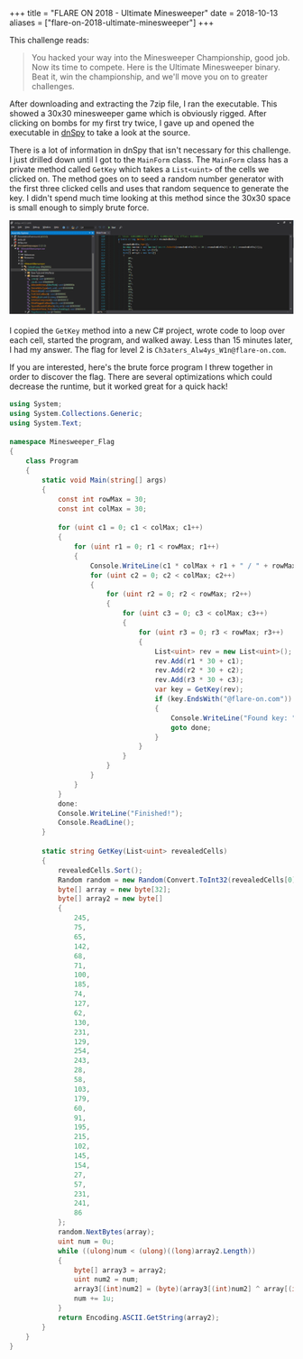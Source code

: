 +++
title = "FLARE ON 2018 - Ultimate Minesweeper"
date = 2018-10-13
aliases = ["flare-on-2018-ultimate-minesweeper"]
+++

This challenge reads:

> You hacked your way into the Minesweeper Championship, good job. Now its time to compete. Here is the Ultimate Minesweeper binary. Beat it, win the championship, and we'll move you on to greater challenges.

After downloading and extracting the 7zip file, I ran the executable. This showed a 30x30 minesweeper game which is obviously rigged. After clicking on bombs for my first try twice, I gave up and opened the executable in [dnSpy](https://github.com/0xd4d/dnSpy) to take a look at the source.

There is a lot of information in dnSpy that isn't necessary for this challenge. I just drilled down until I got to the `MainForm` class. The `MainForm` class has a private method called `GetKey` which takes a `List<uint>` of the cells we clicked on. The method goes on to seed a random number generator with the first three clicked cells and uses that random sequence to generate the key. I didn't spend much time looking at this method since the 30x30 space is small enough to simply brute force.

![dnSpy hierarchy](/files/2018/10/ultimate-minesweeper.png)

I copied the `GetKey` method into a new C# project, wrote code to loop over each cell, started the program, and walked away. Less than 15 minutes later, I had my answer. The flag for level 2 is `Ch3aters_Alw4ys_W1n@flare-on.com`.

If you are interested, here's the brute force program I threw together in order to discover the flag. There are several optimizations which could decrease the runtime, but it worked great for a quick hack!

```cs
using System;
using System.Collections.Generic;
using System.Text;

namespace Minesweeper_Flag
{
    class Program
    {
        static void Main(string[] args)
        {
            const int rowMax = 30;
            const int colMax = 30;

            for (uint c1 = 0; c1 < colMax; c1++)
            {
                for (uint r1 = 0; r1 < rowMax; r1++)
                {
                    Console.WriteLine(c1 * colMax + r1 + " / " + rowMax * colMax);
                    for (uint c2 = 0; c2 < colMax; c2++)
                    {
                        for (uint r2 = 0; r2 < rowMax; r2++)
                        {
                            for (uint c3 = 0; c3 < colMax; c3++)
                            {
                                for (uint r3 = 0; r3 < rowMax; r3++)
                                {
                                    List<uint> rev = new List<uint>();
                                    rev.Add(r1 * 30 + c1);
                                    rev.Add(r2 * 30 + c2);
                                    rev.Add(r3 * 30 + c3);
                                    var key = GetKey(rev);
                                    if (key.EndsWith("@flare-on.com"))
                                    {
                                        Console.WriteLine("Found key: " + key);
                                        goto done;
                                    }
                                }
                            }
                        }
                    }
                }
            }
            done:
            Console.WriteLine("Finished!");
            Console.ReadLine();
        }

        static string GetKey(List<uint> revealedCells)
        {
            revealedCells.Sort();
            Random random = new Random(Convert.ToInt32(revealedCells[0] << 20 | revealedCells[1] << 10 | revealedCells[2]));
            byte[] array = new byte[32];
            byte[] array2 = new byte[]
            {
                245,
                75,
                65,
                142,
                68,
                71,
                100,
                185,
                74,
                127,
                62,
                130,
                231,
                129,
                254,
                243,
                28,
                58,
                103,
                179,
                60,
                91,
                195,
                215,
                102,
                145,
                154,
                27,
                57,
                231,
                241,
                86
            };
            random.NextBytes(array);
            uint num = 0u;
            while ((ulong)num < (ulong)((long)array2.Length))
            {
                byte[] array3 = array2;
                uint num2 = num;
                array3[(int)num2] = (byte)(array3[(int)num2] ^ array[(int)num]);
                num += 1u;
            }
            return Encoding.ASCII.GetString(array2);
        }
    }
}

```
